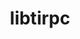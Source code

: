 ---
title: "libtirpc"
layout: cache
categories: [package, develop]
meta: {"versions": ["1.2.6"], "compilers": ["gcc@=7.3.1"], "oss": ["amzn2"], "platforms": ["linux"], "targets": ["aarch64", "neoverse_n1", "x86_64_v3"], "stacks": ["aws-isc", "aws-isc-aarch64", "root"], "num_specs": 12, "num_specs_by_stack": {"aws-isc-aarch64": 2, "root": 12, "aws-isc": 1}}
spec_details: [{"hash": "2qnl5dzojtacwmhijpyv7nfay7f4ald5", "compiler": "gcc@=7.3.1", "versions": ["1.2.6"], "os": "amzn2", "platform": "linux", "target": "aarch64", "variants": ["build_system=autotools"], "stacks": ["aws-isc-aarch64", "root"], "size": "-", "tarball": "https://binaries.spack.io/develop/build_cache/linux-amzn2-aarch64/gcc-7.3.1/libtirpc-1.2.6/linux-amzn2-aarch64-gcc-7.3.1-libtirpc-1.2.6-2qnl5dzojtacwmhijpyv7nfay7f4ald5.spack"}, {"hash": "zyj7pffay2edpz5numkoo6unqzbdks4g", "compiler": "gcc@=7.3.1", "versions": ["1.2.6"], "os": "amzn2", "platform": "linux", "target": "aarch64", "variants": ["build_system=autotools"], "stacks": ["root"], "size": "-", "tarball": "https://binaries.spack.io/develop/build_cache/linux-amzn2-aarch64/gcc-7.3.1/libtirpc-1.2.6/linux-amzn2-aarch64-gcc-7.3.1-libtirpc-1.2.6-zyj7pffay2edpz5numkoo6unqzbdks4g.spack"}, {"hash": "5cax7ultar2hk2oiy5zib4hbbocdbtnx", "compiler": "gcc@=7.3.1", "versions": ["1.2.6"], "os": "amzn2", "platform": "linux", "target": "aarch64", "variants": ["build_system=autotools"], "stacks": ["root"], "size": "-", "tarball": "https://binaries.spack.io/develop/build_cache/linux-amzn2-aarch64/gcc-7.3.1/libtirpc-1.2.6/linux-amzn2-aarch64-gcc-7.3.1-libtirpc-1.2.6-5cax7ultar2hk2oiy5zib4hbbocdbtnx.spack"}, {"hash": "b63m5y4qdvh3f2etbtqgcwu3jnt5qryv", "compiler": "gcc@=7.3.1", "versions": ["1.2.6"], "os": "amzn2", "platform": "linux", "target": "aarch64", "variants": ["build_system=autotools"], "stacks": ["root"], "size": "-", "tarball": "https://binaries.spack.io/develop/build_cache/linux-amzn2-aarch64/gcc-7.3.1/libtirpc-1.2.6/linux-amzn2-aarch64-gcc-7.3.1-libtirpc-1.2.6-b63m5y4qdvh3f2etbtqgcwu3jnt5qryv.spack"}, {"hash": "l7au64uenwijaeln7u26pyxiowfch4qn", "compiler": "gcc@=7.3.1", "versions": ["1.2.6"], "os": "amzn2", "platform": "linux", "target": "neoverse_n1", "variants": ["build_system=autotools"], "stacks": ["aws-isc-aarch64", "root"], "size": "-", "tarball": "https://binaries.spack.io/develop/build_cache/linux-amzn2-neoverse_n1/gcc-7.3.1/libtirpc-1.2.6/linux-amzn2-neoverse_n1-gcc-7.3.1-libtirpc-1.2.6-l7au64uenwijaeln7u26pyxiowfch4qn.spack"}, {"hash": "howr2lumbamzi5gypgpfojtl7s7mwpj2", "compiler": "gcc@=7.3.1", "versions": ["1.2.6"], "os": "amzn2", "platform": "linux", "target": "neoverse_n1", "variants": ["build_system=autotools"], "stacks": ["root"], "size": "-", "tarball": "https://binaries.spack.io/develop/build_cache/linux-amzn2-neoverse_n1/gcc-7.3.1/libtirpc-1.2.6/linux-amzn2-neoverse_n1-gcc-7.3.1-libtirpc-1.2.6-howr2lumbamzi5gypgpfojtl7s7mwpj2.spack"}, {"hash": "zmi5ihfup26cbxehiyv3vavjlcgr26ss", "compiler": "gcc@=7.3.1", "versions": ["1.2.6"], "os": "amzn2", "platform": "linux", "target": "neoverse_n1", "variants": ["build_system=autotools"], "stacks": ["root"], "size": "-", "tarball": "https://binaries.spack.io/develop/build_cache/linux-amzn2-neoverse_n1/gcc-7.3.1/libtirpc-1.2.6/linux-amzn2-neoverse_n1-gcc-7.3.1-libtirpc-1.2.6-zmi5ihfup26cbxehiyv3vavjlcgr26ss.spack"}, {"hash": "a5d6aynfudkolawbhv4evsps64wk4gf7", "compiler": "gcc@=7.3.1", "versions": ["1.2.6"], "os": "amzn2", "platform": "linux", "target": "neoverse_n1", "variants": ["build_system=autotools"], "stacks": ["root"], "size": "-", "tarball": "https://binaries.spack.io/develop/build_cache/linux-amzn2-neoverse_n1/gcc-7.3.1/libtirpc-1.2.6/linux-amzn2-neoverse_n1-gcc-7.3.1-libtirpc-1.2.6-a5d6aynfudkolawbhv4evsps64wk4gf7.spack"}, {"hash": "6unun7f6t63kh223cyuwah62ihbxmfc3", "compiler": "gcc@=7.3.1", "versions": ["1.2.6"], "os": "amzn2", "platform": "linux", "target": "x86_64_v3", "variants": ["build_system=autotools"], "stacks": ["root"], "size": "-", "tarball": "https://binaries.spack.io/develop/build_cache/linux-amzn2-x86_64_v3/gcc-7.3.1/libtirpc-1.2.6/linux-amzn2-x86_64_v3-gcc-7.3.1-libtirpc-1.2.6-6unun7f6t63kh223cyuwah62ihbxmfc3.spack"}, {"hash": "qefjoj5xh6s42h6nubw4fwpuo7gjobtt", "compiler": "gcc@=7.3.1", "versions": ["1.2.6"], "os": "amzn2", "platform": "linux", "target": "x86_64_v3", "variants": ["build_system=autotools"], "stacks": ["root"], "size": "-", "tarball": "https://binaries.spack.io/develop/build_cache/linux-amzn2-x86_64_v3/gcc-7.3.1/libtirpc-1.2.6/linux-amzn2-x86_64_v3-gcc-7.3.1-libtirpc-1.2.6-qefjoj5xh6s42h6nubw4fwpuo7gjobtt.spack"}, {"hash": "ccojqu5egjciuzmedrlvczrpi7dewys3", "compiler": "gcc@=7.3.1", "versions": ["1.2.6"], "os": "amzn2", "platform": "linux", "target": "x86_64_v3", "variants": ["build_system=autotools"], "stacks": ["root"], "size": "-", "tarball": "https://binaries.spack.io/develop/build_cache/linux-amzn2-x86_64_v3/gcc-7.3.1/libtirpc-1.2.6/linux-amzn2-x86_64_v3-gcc-7.3.1-libtirpc-1.2.6-ccojqu5egjciuzmedrlvczrpi7dewys3.spack"}, {"hash": "6ltn4ougbg64rbvibrtxuzby4nebcoot", "compiler": "gcc@=7.3.1", "versions": ["1.2.6"], "os": "amzn2", "platform": "linux", "target": "x86_64_v3", "variants": ["build_system=autotools"], "stacks": ["aws-isc", "root"], "size": "-", "tarball": "https://binaries.spack.io/develop/build_cache/linux-amzn2-x86_64_v3/gcc-7.3.1/libtirpc-1.2.6/linux-amzn2-x86_64_v3-gcc-7.3.1-libtirpc-1.2.6-6ltn4ougbg64rbvibrtxuzby4nebcoot.spack"}]
---